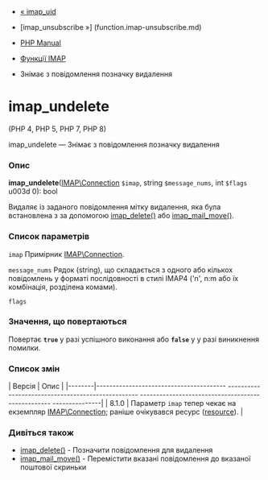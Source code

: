 - [« imap_uid](function.imap-uid.md)
- [imap_unsubscribe »] (function.imap-unsubscribe.md)

- [PHP Manual](index.md)
- [Функції IMAP](ref.imap.md)
- Знімає з повідомлення позначку видалення

# imap_undelete

(PHP 4, PHP 5, PHP 7, PHP 8)

imap_undelete — Знімає з повідомлення позначку видалення

### Опис

**imap_undelete**([IMAP\Connection](class.imap-connection.md) `$imap`,
string `$message_nums`, int `$flags` u003d 0): bool

Видаляє із заданого повідомлення мітку видалення, яка була встановлена з
за допомогою [imap_delete()](function.imap-delete.md) або
[imap_mail_move()](function.imap-mail-move.md).

### Список параметрів

`imap`
Примірник [IMAP\Connection](class.imap-connection.md).

`message_nums`
Рядок (string), що складається з одного або кількох повідомлень у форматі
послідовності в стилі IMAP4 ('n', n:m або їх комбінація,
розділена комами).

`flags`

### Значення, що повертаються

Повертає **`true`** у разі успішного виконання або **`false`** у
у разі виникнення помилки.

### Список змін

| Версія | Опис |
|--------|---------------------------------------- -------------------------------------------------- -------------------------------------------------- ---------------|
| 8.1.0 | Параметр `imap` тепер чекає на екземпляр [IMAP\Connection](class.imap-connection.md); раніше очікувався ресурс ([resource](language.types.resource.md)). |

### Дивіться також

- [imap_delete()](function.imap-delete.md) - Позначити повідомлення для
видалення
- [imap_mail_move()](function.imap-mail-move.md) - Перемістити
вказані повідомлення до вказаної поштової скриньки
